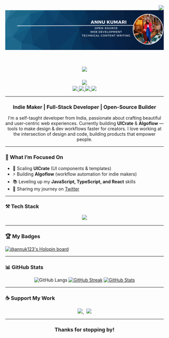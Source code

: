 <img align="right" src="https://visitor-badge.laobi.icu/badge?page_id=annuk123.annuk123" />

<a href="https://bio.link/annukumalu" target="_blank">
  <img src="https://github.com/annuk123/annuk123/blob/main/Blue%20and%20Gray%20Illustration%20Personal%20LinkedIn%20Banner%20(3).png" />
</a>

<h1 align="center">
  <img src="https://readme-typing-svg.herokuapp.com?font=Righteous&size=35&center=true&vCenter=true&width=500&height=70&duration=4000&lines=Hi+There!+👋;I'm+Annu+Kumari!" />
</h1>

<div align="center">
  <img height="250" src="https://media.giphy.com/media/WUlplcMpOCEmTGBtBW/giphy.gif" />
</div>

<div align="center">
  <a href="mailto:anuk35168@gmail.com">
    <img src="https://img.shields.io/badge/Email-333333?style=for-the-badge&logo=gmail&logoColor=red" />
  </a>
  <a href="https://www.linkedin.com/in/annu-kumari-540337237/" target="_blank">
    <img src="https://img.shields.io/badge/LinkedIn-0077B5?style=for-the-badge&logo=linkedin&logoColor=white" />
  </a>
  <a href="https://twitter.com/Annu66126617" target="_blank">
    <img src="https://img.shields.io/badge/Twitter-007785?style=for-the-badge&logo=twitter&logoColor=white" />
  </a>
  <a href="https://projexio-annu-kumari.vercel.app/" target="_blank">
    <img src="https://img.shields.io/badge/Portfolio-FF5722?style=for-the-badge&logo=todoist&logoColor=white" />
  </a>
</div>

---

<h3 align="center"> Indie Maker | Full-Stack Developer | Open-Source Builder</h3>

<p align="center">
I'm a self-taught developer from India, passionate about crafting beautiful and user-centric web experiences.  
Currently building <b>UICrate</b> & <b>Algoflow</b> — tools to make design & dev workflows faster for creators.  
I love working at the intersection of design and code, building products that empower people.  
</p>

---

### 🌱 What I’m Focused On
- 🚀 Scaling **UICrate** (UI components & templates)  
- ⚡ Building **Algoflow** (workflow automation for indie makers)  
- 📚 Leveling up my **JavaScript, TypeScript, and React** skills  
- 💬 Sharing my journey on [Twitter](https://twitter.com/Annu66126617)  

---

### ⚒️ Tech Stack
<div align="center">
    <img src="https://skillicons.dev/icons?i=html,css,js,ts,react,nextjs,nodejs,express,tailwind,figma,python,java,git,github,vscode,django,postgresql,prisma,vercel,netlify,materialui" />
</div>

---

### 🏆 My Badges
[![@annuk123's Holopin board](https://holopin.me/annuk123)](https://holopin.io/@annuk123)

---

### 📊 GitHub Stats
<div align="center">
  
![GitHub Langs](https://github-readme-stats.vercel.app/api/top-langs/?username=annuk123&layout=compact&theme=blue-green)
[![GitHub Streak](http://github-readme-streak-stats.herokuapp.com?user=annuk123&theme=blue-green)](https://git.io/streak-stats)
[![GitHub Stats](https://bad-apple-github-readme.vercel.app/api?username=annuk123&show_icons=true&count_private=true&theme=blue-green)](#)

</div>

---

### ☕ Support My Work
<div align="center">
  <a href="https://buymeacoffee.com/anuk35168l" target="_blank">
    <img src="https://cdn.buymeacoffee.com/buttons/v2/default-yellow.png" height="50" />
  </a>
  &nbsp;
  <a href="https://ko-fi.com/annukumari123" target="_blank">
    <img src="https://cdn.ko-fi.com/cdn/kofi3.png?v=3" height="50" />
  </a>
</div>

---

<h3 align="center">Thanks for stopping by! </h3>

